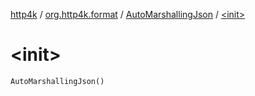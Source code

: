 [http4k](../../index.md) / [org.http4k.format](../index.md) / [AutoMarshallingJson](index.md) / [&lt;init&gt;](./-init-.md)

# &lt;init&gt;

`AutoMarshallingJson()`